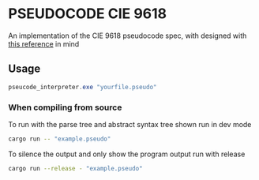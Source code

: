 # PSEUDOCODE CIE 9618

An implementation of the CIE 9618 pseudocode spec, with designed with [this reference](https://pastpapers.co/cie/A-Level/Computer%20Science%20(for%20first%20examination%20in%202021)%20(9618)/Syllabus%20&%20Specimen/9618_y21_sg.pdf) in mind

## Usage

```powershell
pseucode_interpreter.exe "yourfile.pseudo"
```

### When compiling from source

To run with the parse tree and abstract syntax tree shown run in dev mode

```bash
cargo run -- "example.pseudo"
```

To silence the output and only show the program output run with release

```bash
cargo run --release - "example.pseudo"
```
